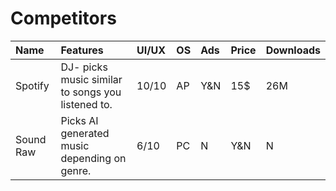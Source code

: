 # Competitors

| Name| Features| UI/UX | OS | Ads | Price | Downloads|
| :--| :--| :--| :-- | :-- | :-- | :--|
|Spotify| DJ- picks music similar to songs you listened to.|10/10|AP|Y&N|15$|26M|
|Sound Raw| Picks AI generated music depending on genre.| 6/10|PC|N|Y&N|N